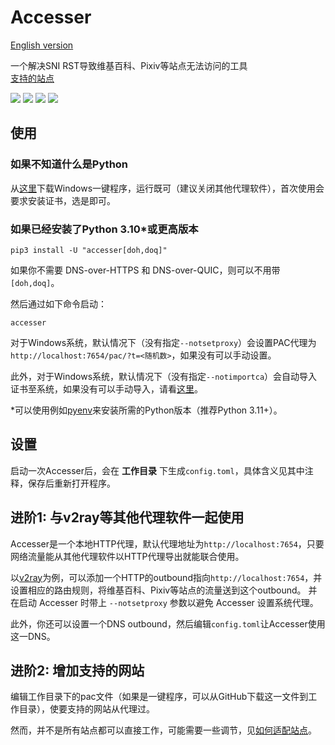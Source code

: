 # Accesser
[English version](README.en.md)

一个解决SNI RST导致维基百科、Pixiv等站点无法访问的工具  
[支持的站点](https://github.com/URenko/Accesser/wiki/目前支持的站点)

[![](https://img.shields.io/github/release/URenko/Accesser.svg)](https://github.com/URenko/Accesser/releases/latest)
[![](https://img.shields.io/pypi/v/accesser)](https://pypi.org/project/accesser/)
[![](https://img.shields.io/github/downloads/URenko/Accesser/total.svg)](https://github.com/URenko/Accesser/releases/latest)
[![](https://img.shields.io/github/license/URenko/Accesser.svg)](https://github.com/URenko/Accesser/blob/master/LICENSE)

## 使用
### 如果不知道什么是Python
从[这里](https://github.com/URenko/Accesser/releases/download/v0.9.3/accesser.exe)下载Windows一键程序，运行既可（建议关闭其他代理软件），首次使用会要求安装证书，选是即可。
### 如果已经安装了Python 3.10*或更高版本
```
pip3 install -U "accesser[doh,doq]"
```
如果你不需要 DNS-over-HTTPS 和 DNS-over-QUIC，则可以不用带`[doh,doq]`。

然后通过如下命令启动：
```
accesser
```
对于Windows系统，默认情况下（没有指定`--notsetproxy`）会设置PAC代理为`http://localhost:7654/pac/?t=<随机数>`，如果没有可以手动设置。

此外，对于Windows系统，默认情况下（没有指定`--notimportca`）会自动导入证书至系统，如果没有可以手动导入，请看[这里](https://github.com/URenko/Accesser/wiki/FAQ#q-windows%E8%AE%BF%E9%97%AE%E7%9B%B8%E5%85%B3%E7%BD%91%E7%AB%99%E5%87%BA%E7%8E%B0%E8%AF%81%E4%B9%A6%E9%94%99%E8%AF%AF%E6%82%A8%E7%9A%84%E8%BF%9E%E6%8E%A5%E4%B8%8D%E6%98%AF%E7%A7%81%E5%AF%86%E8%BF%9E%E6%8E%A5neterr_cert_invalid%E4%B9%8B%E7%B1%BB%E7%9A%84%E6%80%8E%E4%B9%88%E5%8A%9E%E8%AF%81%E4%B9%A6%E5%AF%BC%E5%85%A5%E9%94%99%E8%AF%AF%E6%80%8E%E4%B9%88%E5%8A%9E%E5%A6%82%E4%BD%95%E5%8D%B8%E8%BD%BD%E8%AF%81%E4%B9%A6)。

*可以使用例如[pyenv](https://github.com/pyenv/pyenv)来安装所需的Python版本（推荐Python 3.11+）。

## 设置
启动一次Accesser后，会在 **工作目录** 下生成`config.toml`，具体含义见其中注释，保存后重新打开程序。

## 进阶1: 与v2ray等其他代理软件一起使用
Accesser是一个本地HTTP代理，默认代理地址为`http://localhost:7654`，只要网络流量能从其他代理软件以HTTP代理导出就能联合使用。

以[v2ray](https://github.com/v2fly/v2ray-core)为例，可以添加一个HTTP的outbound指向`http://localhost:7654`，并设置相应的路由规则，将维基百科、Pixiv等站点的流量送到这个outbound。
并在启动 Accesser 时带上 `--notsetproxy` 参数以避免 Accesser 设置系统代理。

此外，你还可以设置一个DNS outbound，然后编辑`config.toml`让Accesser使用这一DNS。

## 进阶2: 增加支持的网站
编辑工作目录下的pac文件（如果是一键程序，可以从GitHub下载这一文件到工作目录），使要支持的网站从代理过。

然而，并不是所有站点都可以直接工作，可能需要一些调节，见[如何适配站点](https://github.com/URenko/Accesser/wiki/如何适配站点)。